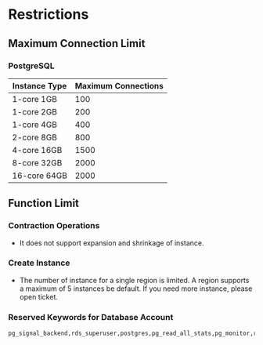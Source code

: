 # Restrictions
## Maximum Connection Limit
### PostgreSQL 
|Instance Type|Maximum Connections|
|---|---|
|1-core 1GB|100|
|1-core 2GB|200|
|1-core 4GB|400|
|2-core 8GB|800|
|4-core 16GB|1500|
|8-core 32GB|2000|
|16-core 64GB|2000|

## Function Limit
### Contraction Operations
* It does not support expansion and shrinkage of instance.

### Create Instance
* The number of instance for a single region is limited. A region supports a maximum of 5 instances be default. If you need more instance, please open ticket.

### Reserved Keywords for Database Account
```
pg_signal_backend,rds_superuser,postgres,pg_read_all_stats,pg_monitor,rdsreplication,pg_read_all_settings,pg_stat_scan_tables,rds_replication,root,admin,eagleye,master,aurora,sa,sysadmin,administrator,mssqld,public,securityadmin,serveradmin,setupadmin,processadmin,diskadmin,dbcreator,bulkadmin,tempdb,msdb,model,distribution,mssqlsystemresource,guest,add,except,percent,all,exec,plan,alter,execute,precision,and,exists,primary,any,exit,print,as,fetch,proc,asc,file,procedure,authorization,fillfactor,public,backup,for,raiserror,begin,foreign,read,between,freetext,readtext,break,freetexttable,reconfigure,browse,from,references,bulk,full,replication,by,function,restore,cascade,goto,restrict,case,grant,return,check,group,revoke,checkpoint,having,right,close,holdlock,rollback,clustered,identity,rowcount,coalesce,identity_insert,rowguidcol,collate,identitycol,rule,column,if,save,commit,in,schema,compute,index,select,constraint,inner,session_user,contains,insert,set,containstable,intersect,setuser,continue,into,shutdown,convert,is,some,create,join,statistics,cross,key,system_user,current,kill,table,current_date,left,textsize,current_time,like,then,current_timestamp,lineno,to,current_user,load,top,cursor,national,tran,database,nocheck,transaction,dbcc,nonclustered,trigger,deallocate,not,truncate,declare,null,tsequal,default,nullif,union,delete,of,unique,deny,off,update,desc,offsets,updatetext,disk,on,use,distinct,open,user,distributed,opendatasource,values,double,openquery,varying,drop,openrowset,view,dummy,openxml,waitfor,dump,option,when,else,or,where,end,order,while,errlvl,outer,with,escape,over,writetext
```
